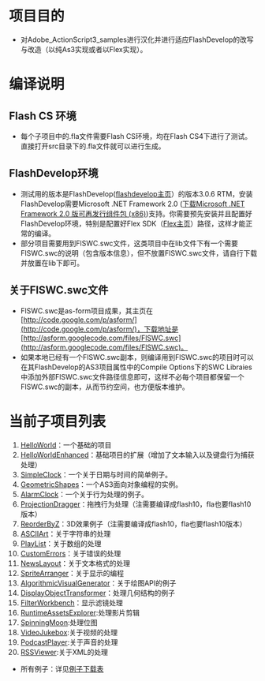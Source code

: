 # 项目目的 #
  * 对Adobe\_ActionScript3\_samples进行汉化并进行适应FlashDevelop的改写与改造（以纯As3实现或者以Flex实现）。

# 编译说明 #
## Flash CS 环境 ##
  * 每个子项目中的.fla文件需要Flash CS环境，均在Flash CS4下进行了测试。直接打开src目录下的.fla文件就可以进行生成。

## FlashDevelop环境 ##
  * 测试用的版本是FlashDevelop([flashdevelop主页](http://www.flashdevelop.org/)）的版本3.0.6 RTM，安装FlashDevelop需要Microsoft .NET Framework 2.0 ([下载Microsoft .NET Framework 2.0 版可再发行组件包 (x86)](http://www.microsoft.com/downloads/details.aspx?FamilyID=0856EACB-4362-4B0D-8EDD-AAB15C5E04F5&displaylang=zh-cn))支持。你需要预先安装并且配置好FlashDevelop环境，特别是配置好Flex SDK（[Flex主页](http://opensource.adobe.com/wiki/display/flexsdk/Flex+SDK)）路径，这样才能正常的编译。
  * 部分项目需要用到FlSWC.swc文件，这类项目中在lib文件下有一个需要FlSWC.swc的说明（包含版本信息），但不放置FlSWC.swc文件，请自行下载并放置在lib下即可。

## 关于FlSWC.swc文件 ##
  * FlSWC.swc是as-form项目成果，其主页在[http://code.google.com/p/asform/](http://code.google.com/p/asform/)，下载地址是[http://asform.googlecode.com/files/FlSWC.swc](http://asform.googlecode.com/files/FlSWC.swc)。
  * 如果本地已经有一个FlSWC.swc副本，则编译用到FlSWC.swc的项目时可以在其FlashDevelop的AS3项目属性中的Compile Options下的SWC Libraies中添加外部FlSWC.swc文件路径信息即可，这样不必每个项目都保留一个FlSWC.swc的副本，从而节约空间，也方便版本维护。

# 当前子项目列表 #
  1. [HelloWorld](http://fld-as3-samples-cn.googlecode.com/files/HelloWorld.zip)：一个基础的项目
  1. [HelloWorldEnhanced](http://fld-as3-samples-cn.googlecode.com/files/HelloWorldEnhanced.zip)：基础项目的扩展（增加了文本输入以及键盘行为捕获处理）
  1. [SimpleClock](http://fld-as3-samples-cn.googlecode.com/files/SimpleClock.zip)：一个关于日期与时间的简单例子。
  1. [GeometricShapes](http://fld-as3-samples-cn.googlecode.com/files/GeometricShapes.zip)：一个AS3面向对象编程的实例。
  1. [AlarmClock](http://fld-as3-samples-cn.googlecode.com/files/AlarmClock.zip)：一个关于行为处理的例子。
  1. [ProjectionDragger](http://fld-as3-samples-cn.googlecode.com/files/ProjectionDragger.zip)：拖拽行为处理（注需要编译成flash10，fla也要flash10版本）
  1. [ReorderByZ](http://fld-as3-samples-cn.googlecode.com/files/ReorderByZ.zip)：3D效果例子（注需要编译成flash10，fla也要flash10版本）
  1. [ASCIIArt](http://fld-as3-samples-cn.googlecode.com/files/ASCIIArt.zip)：关于字符串的处理
  1. [PlayList](http://fld-as3-samples-cn.googlecode.com/files/PlayList.zip)：关于数组的处理
  1. [CustomErrors](http://fld-as3-samples-cn.googlecode.com/files/CustomErrors.zip)：关于错误的处理
  1. [NewsLayout](http://fld-as3-samples-cn.googlecode.com/files/NewsLayout.zip)：关于文本格式的处理
  1. [SpriteArranger](http://fld-as3-samples-cn.googlecode.com/files/SpriteArranger.zip)：关于显示的编程
  1. [AlgorithmicVisualGenerator](http://fld-as3-samples-cn.googlecode.com/files/AlgorithmicVisualGenerator.zip)：关于绘图API的例子
  1. [DisplayObjectTransformer](http://fld-as3-samples-cn.googlecode.com/files/DisplayObjectTransformer.zip)：处理几何结构的例子
  1. [FilterWorkbench](http://fld-as3-samples-cn.googlecode.com/files/FilterWorkbench.zip)：显示滤镜处理
  1. [RuntimeAssetsExplorer](http://fld-as3-samples-cn.googlecode.com/files/RuntimeAssetsExplorer.zip):处理影片剪辑
  1. [SpinningMoon](http://fld-as3-samples-cn.googlecode.com/files/SpinningMoon.zip):处理位图
  1. [VideoJukebox](http://fld-as3-samples-cn.googlecode.com/files/VideoJukebox.zip):关于视频的处理
  1. [PodcastPlayer](http://fld-as3-samples-cn.googlecode.com/files/PodcastPlayer.zip):关于声音的处理
  1. [RSSViewer](http://fld-as3-samples-cn.googlecode.com/files/RSSViewer.zip):关于XML的处理
  * 所有例子：详见[例子下载表](http://code.google.com/p/fld-as3-samples-cn/downloads/list)